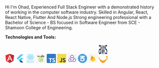 Hi I'm Ohad, Experienced Full Stack Engineer with a demonstrated history of working in the computer software industry.
Skilled in Angular, React, React Native, Flutter And Node.js
Strong engineering professional with a Bachelor of Science - BS focused in Software Engineer from SCE - Shamoon College of Engineering.

**Technologies and Tools:**<br><br>
<img src="/angular.png" alt="angular logo" width="30"/>
<img src="/flutter.png" alt="flutter logo" width="30"/>
<img src="/react.png" alt="react logo" width="30"/>
<img src="/node.jpg" alt="node logo" width="30"/>
<img src="/typescript.png" alt="typescript logo" width="30"/>
<img src="/javascript.png" alt="javascript logo" width="30"/>
<img src="/redux.jpeg" alt="redux logo" width="30"/>
<img src="/css.webp" alt="css logo" width="30"/>
<img src="/firebase.png" alt="firebase logo" width="30"/>
<img src="/aws.png" alt="aws logo" width="30" height="60"/>